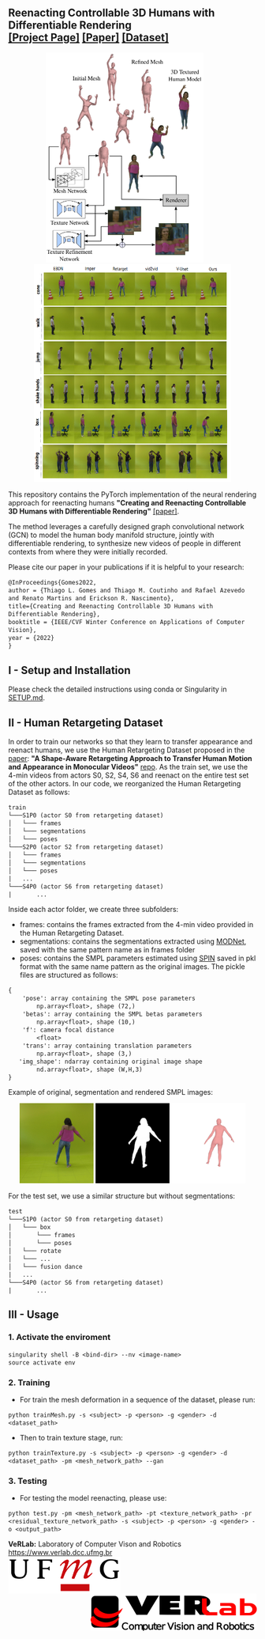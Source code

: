 ## <b> Reenacting Controllable 3D Humans with Differentiable Rendering </b> <br> [[Project Page]](https://www.verlab.dcc.ufmg.br/retargeting-motion/wacv2022) [[Paper]](https://arxiv.org/abs/2110.11746) [[Dataset]](https://github.com/verlab/ShapeAwareHumanRetargeting_IJCV_2021#human-retargeting-dataset)

<p align="center">
<img src="assets/teaser.png" width="320"/> &nbsp; &nbsp; &nbsp; &nbsp; <img src="assets/rendering.png" width="400"/> 
</p>

This repository contains the PyTorch implementation of the neural rendering approach for reenacting humans **"Creating and Reenacting Controllable 3D Humans with Differentiable Rendering"** [[paper]](https://arxiv.org/abs/2110.11746).  <br>

The method leverages a carefully designed graph convolutional network (GCN) to model the human body manifold structure, jointly with differentiable rendering, to synthesize new videos of people in different contexts from where they were initially recorded.

Please cite our paper in your publications if it is helpful to your research:
```
@InProceedings{Gomes2022,
author = {Thiago L. Gomes and Thiago M. Coutinho and Rafael Azevedo and Renato Martins and Erickson R. Nascimento},
title={Creating and Reenacting Controllable 3D Humans with Differentiable Rendering},
booktitle = {IEEE/CVF Winter Conference on Applications of Computer Vision},
year = {2022}
}
```

## I - Setup and Installation

Please check the detailed instructions using conda or Singularity in [SETUP.md](setup/SETUP.md).


## II - Human Retargeting Dataset

In order to train our networks so that they learn to transfer appearance and reenact humans, we use the Human Retargeting Dataset proposed in the [paper](https://arxiv.org/abs/2103.15596): **"A Shape-Aware Retargeting Approach to Transfer Human Motion and Appearance in Monocular Videos"** [repo](https://github.com/verlab/ShapeAwareHumanRetargeting_IJCV_2021). As the train set, we use the 4-min videos from actors S0, S2, S4, S6 and reenact on the entire test set of the other actors. In our code, we reorganized the Human Retargeting Dataset as follows:

```
train
└───S1P0 (actor S0 from retargeting dataset)
│   └─── frames
│   └─── segmentations
│   └─── poses
└───S2P0 (actor S2 from retargeting dataset)
│   └─── frames
│   └─── segmentations
│   └─── poses
|   ...
└───S4P0 (actor S6 from retargeting dataset)    
|       ...
```

Inside each actor folder, we create three subfolders:

- frames: contains the frames extracted from the 4-min video provided in the Human Retargeting Dataset.
- segmentations: contains the segmentations extracted using [MODNet](https://github.com/ZHKKKe/MODNet), saved with the same pattern name as in frames folder
- poses: contains the SMPL parameters estimated using [SPIN](https://github.com/nkolot/SPIN) saved in pkl format with the same name pattern as the original images. The pickle files are structured as follows:

``` 
{
    'pose': array containing the SMPL pose parameters
        np.array<float>, shape (72,)
    'betas': array containing the SMPL betas parameters
        np.array<float>, shape (10,)
    'f': camera focal distance
        <float>
    'trans': array containing translation parameters
        np.array<float>, shape (3,)
   'img_shape': ndarray containing original image shape
        nd.array<float>, shape (W,H,3)
}
```

Example of original, segmentation and rendered SMPL images:

<p align="center">
    <img src="assets/GOPR95370000007090.jpg" width="150"/>
    <img src="assets/GOPR95370000007090.png" width="150"/>
    <img src="assets/GOPR95370000007090.jpg_vis.jpg" width="150"/>
</p>

For the test set, we use a similar structure but without segmentations:

```
test
└───S1P0 (actor S0 from retargeting dataset)
│   └─── box
│       └─── frames
│       └─── poses
│   └─── rotate
│   └─── ...
│   └─── fusion dance
|   ...
└───S4P0 (actor S6 from retargeting dataset)    
|       ...
```


## III - Usage

### 1. Activate the enviroment
```
singularity shell -B <bind-dir> --nv <image-name>
source activate env
```

### 2. Training

-  For train the mesh deformation in a sequence of the dataset, please run:
```
python trainMesh.py -s <subject> -p <person> -g <gender> -d <dataset_path>

```

-  Then to train texture stage, run:
```
python trainTexture.py -s <subject> -p <person> -g <gender> -d <dataset_path> -pm <mesh_network_path> --gan
```

### 3. Testing

- For testing the model reenacting, please use:
```
python test.py -pm <mesh_network_path> -pt <texture_network_path> -pr <residual_texture_network_path> -s <subject> -p <person> -g <gender> -o <output_path>

```
**VeRLab:** Laboratory of Computer Vison and Robotics https://www.verlab.dcc.ufmg.br
<br>
<img align="left" width="auto" height="75" src="./assets/ufmg.png">
<img align="right" width="auto" height="75" src="./assets/verlab.png">
<br/>
